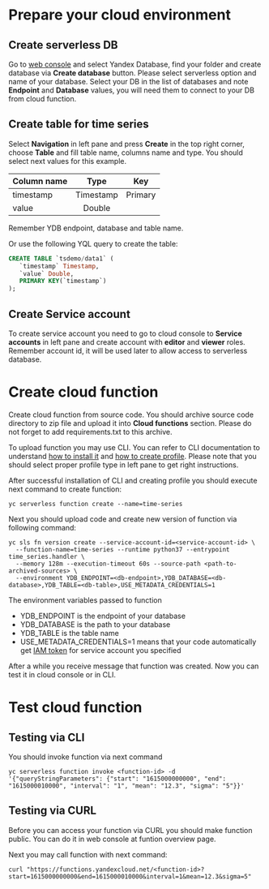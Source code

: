 # Prepare your cloud environment
## Create serverless DB

Go to [web console](https://console.cloud.yandex.ru/) and select Yandex Database, find your folder and create database via **Create database** button. Please select serverless option and name of your database.
Select your DB in the list of databases and note **Endpoint** and **Database** values, you will need them to connect to your DB from cloud function.  

## Create table for time series
Select **Navigation** in left pane and press **Create** in the top right corner, choose **Table** and fill table name, columns name and type.
You should select next values for this example.

| Column name | Type      | Key     |
| ----------- | :-------: | :-----: |
| timestamp   | Timestamp | Primary |
| value       | Double    |         |

Remember YDB endpoint, database and table name.

Or use the following YQL query to create the table:
```SQL
CREATE TABLE `tsdemo/data1` (
   `timestamp` Timestamp,
   `value` Double,
   PRIMARY KEY(`timestamp`)
);
```

## Create Service account
To create service account you need to go to cloud console to **Service accounts** in left pane and create account with **editor** and **viewer** roles.
Remember account id, it will be used later to allow access to serverless database.

# Create cloud function
Create cloud function from source code. You should archive source code directory to zip file and upload it into **Cloud functions** section. 
Please do not forget to add requirements.txt to this archive.

To upload function you may use CLI. You can refer to CLI documentation to understand 
[how to install it](https://cloud.yandex.com/en/docs/cli/quickstart#install "CLI installation") and 
[how to create profile](https://cloud.yandex.com/en-ru/docs/cli/operations/authentication/user "Get profile via CLI"). 
Please note that you should select proper profile type in left pane to get right instructions.

After successful installation of CLI and creating profile you should execute next command to create function:
```shell
yc serverless function create --name=time-series
```

Next you should upload code and create new version of function via following command:
```shell
yc sls fn version create --service-account-id=<service-account-id> \
  --function-name=time-series --runtime python37 --entrypoint time_series.handler \
  --memory 128m --execution-timeout 60s --source-path <path-to-archived-sources> \
  --environment YDB_ENDPOINT=<db-endpoint>,YDB_DATABASE=<db-database>,YDB_TABLE=<db-table>,USE_METADATA_CREDENTIALS=1
```

The environment variables passed to function 
* YDB_ENDPOINT is the endpoint of your database
* YDB_DATABASE is the path to your database
* YDB_TABLE is the table name
* USE_METADATA_CREDENTIALS=1 means that your code automatically get [IAM token](https://cloud.yandex.com/en-ru/docs/iam/concepts/authorization/iam-token) for service account you specified 

After a while you receive message that function was created. Now you can test it in cloud console or in CLI.

# Test cloud function
## Testing via CLI
You should invoke function via next command
```shell
yc serverless function invoke <function-id> -d '{"queryStringParameters": {"start": "1615000000000", "end": "1615000010000", "interval": "1", "mean": "12.3", "sigma": "5"}}'
```

## Testing via CURL
Before you can access your function via CURL you should make function public. You can do it in web console at
funtion overview page.

Next you may call function with next command:
```shell
curl "https://functions.yandexcloud.net/<function-id>?start=1615000000000&end=1615000010000&interval=1&mean=12.3&sigma=5"
```